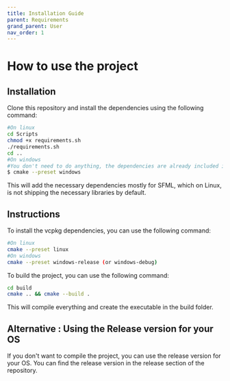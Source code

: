 ```yaml
---
title: Installation Guide
parent: Requirements
grand_parent: User
nav_order: 1
---
```


# How to use the project

## Installation

Clone this repository and install the dependencies using the following command:

```bash
#On linux
cd Scripts
chmod +x requirements.sh
./requirements.sh
cd ..
#On windows
#You don't need to do anything, the dependencies are already included in the following command :
$ cmake --preset windows
```

This will add the necessary dependencies mostly for SFML, which on Linux, is not shipping the necessary libraries by default.

## Instructions

To install the vcpkg dependencies, you can use the following command:

```bash
#On linux
cmake --preset linux
#On windows
cmake --preset windows-release (or windows-debug)
```

To build the project, you can use the following command:

```bash
cd build
cmake .. && cmake --build .
```

This will compile everything and create the executable in the build folder.

## Alternative : Using the Release version for your OS

If you don't want to compile the project, you can use the release version for your OS. You can find the release version in the release section of the repository.
